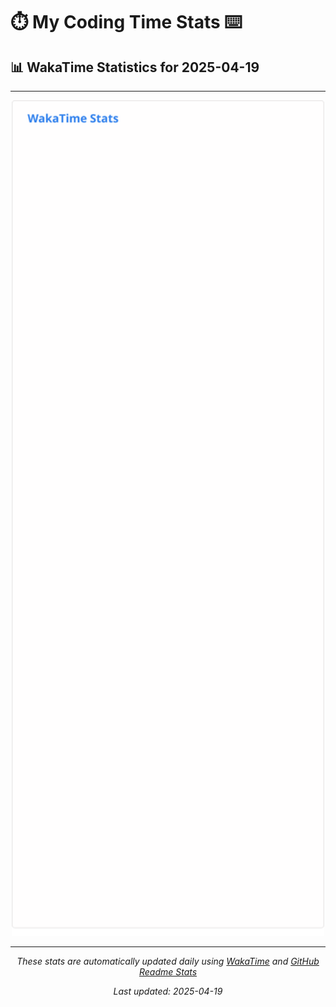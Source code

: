# ⏱️ My Coding Time Stats ⌨️

## 📊 WakaTime Statistics for 2025-04-19

---

<div align="center">

<img src="./images/wakatime-stats-2025-04-19.svg" alt="WakaTime Stats" width="500">

</div>

---

<div align="center">

*These stats are automatically updated daily using [WakaTime](https://wakatime.com) and [GitHub Readme Stats](https://github.com/anuraghazra/github-readme-stats)*

*Last updated: 2025-04-19*
</div>
